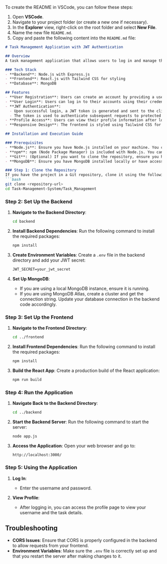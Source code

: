 To create the README in VSCode, you can follow these steps:

1. Open **VSCode**.
2. Navigate to your project folder (or create a new one if necessary).
3. In the **Explorer** view, right-click on the root folder and select **New File**.
4. Name the new file `README.md`.
5. Copy and paste the following content into the `README.md` file:

```markdown
# Task Management Application with JWT Authentication

## Overview
A task management application that allows users to log in and manage their tasks securely using JWT for authentication.

### Tech Stack
- **Backend**: Node.js with Express.js
- **Frontend**: React.js with Tailwind CSS for styling
- **Database**: MongoDB

## Features
- **User Registration**: Users can create an account by providing a username and password.
- **User Login**: Users can log in to their accounts using their credentials.
- **JWT Authentication**: 
  - Upon successful login, a JWT token is generated and sent to the client.
  - The token is used to authenticate subsequent requests to protected routes.
- **Profile Access**: Users can view their profile information after logging in.
- **Responsive Design**: The frontend is styled using Tailwind CSS for a modern and responsive user interface.

## Installation and Execution Guide

### Prerequisites
- **Node.js**: Ensure you have Node.js installed on your machine. You can download it from [nodejs.org](https://nodejs.org/).
- **npm**: npm (Node Package Manager) is included with Node.js. You can check if it's installed by running `npm -v` in your terminal.
- **Git**: (Optional) If you want to clone the repository, ensure you have Git installed. You can download it from [git-scm.com](https://git-scm.com/).
- **MongoDB**: Ensure you have MongoDB installed locally or have access to a MongoDB cloud service like MongoDB Atlas.

### Step 1: Clone the Repository
If you have the project in a Git repository, clone it using the following command:
```bash
git clone <repository-url>
cd Task-Management-System/Task_Management
```

### Step 2: Set Up the Backend
1. **Navigate to the Backend Directory**:
   ```bash
   cd backend
   ```
   
2. **Install Backend Dependencies**: Run the following command to install the required packages:
   ```bash
   npm install
   ```

3. **Create Environment Variables**: Create a `.env` file in the backend directory and add your JWT secret:
   ```txt
   JWT_SECRET=your_jwt_secret
   ```

4. **Set Up MongoDB**:
   - If you are using a local MongoDB instance, ensure it is running.
   - If you are using MongoDB Atlas, create a cluster and get the connection string. Update your database connection in the backend code accordingly.

### Step 3: Set Up the Frontend
1. **Navigate to the Frontend Directory**:
   ```bash
   cd ../frontend
   ```
   
2. **Install Frontend Dependencies**: Run the following command to install the required packages:
   ```bash
   npm install
   ```

3. **Build the React App**: Create a production build of the React application:
   ```bash
   npm run build
   ```

### Step 4: Run the Application
1. **Navigate Back to the Backend Directory**:
   ```bash
   cd ../backend
   ```

2. **Start the Backend Server**: Run the following command to start the server:
   ```bash
   node app.js
   ```

3. **Access the Application**: Open your web browser and go to:
   ```txt
   http://localhost:3000/
   ```

### Step 5: Using the Application
1. **Log In**:
   - Enter the username and password.

3. **View Profile**:
   - After logging in, you can access the profile page to view your username and the task details.

## Troubleshooting
- **CORS Issues**: Ensure that CORS is properly configured in the backend to allow requests from your frontend.
- **Environment Variables**: Make sure the `.env` file is correctly set up and that you restart the server after making changes to it.

